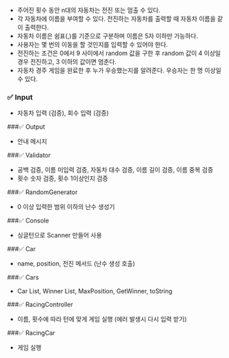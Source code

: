* 주어진 횟수 동안 n대의 자동차는 전진 또는 멈출 수 있다.
* 각 자동차에 이름을 부여할 수 있다. 전진하는 자동차를 출력할 때 자동차 이름을 같이 출력한다.
* 자동차 이름은 쉼표(,)를 기준으로 구분하며 이름은 5자 이하만 가능하다.
* 사용자는 몇 번의 이동을 할 것인지를 입력할 수 있어야 한다.
* 전진하는 조건은 0에서 9 사이에서 random 값을 구한 후 random 값이 4 이상일 경우 전진하고, 3 이하의 값이면 멈춘다.
* 자동차 경주 게임을 완료한 후 누가 우승했는지를 알려준다. 우승자는 한 명 이상일 수 있다.


### ✅ Input
* 자동차 입력 (검증), 회수 입력 (검증)


###✅ Output 
* 안내 메시지

###✅ Validator 
* 공백 검증, 이름 미입력 검증, 자동차 대수 검증, 이름 길이 검증, 이름 중복 검증
* 횟수 숫자 검증, 횟수 1이상인지 검증

###✅ RandomGenerator
* 0 이상 입력한 범위 이하의 난수 생성기

###✅ Console
* 싱글턴으로 Scanner 만들어 사용

###✅ Car 
* name, position, 전진 메서드 (난수 생성 호출)

###✅ Cars
* Car List, Winner List, MaxPosition, GetWinner, toString  

###✅ RacingController
* 이름, 횟수에 따라 턴에 맞게 게임 실행 (에러 발생시 다시 입력 받기)

###✅ RacingCar
* 게임 실행